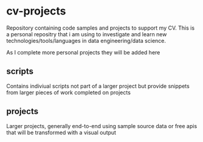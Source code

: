 # cv-projects
Repository containing code samples and projects to support my CV. This is a personal repositry that i am using to investigate and learn new technologies/tools/languages in data engineering/data science.

As I complete more personal projects they will be added here 

## scripts
Contains indiviual scripts not part of a larger project but provide snippets from larger pieces of work completed on projects

## projects 
Larger projects, generally end-to-end using sample source data or free apis that will be transformed with a visual output
